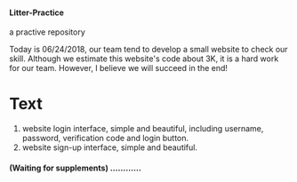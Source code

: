 #### Litter-Practice
a practive repository

Today is 06/24/2018, our team tend to develop a small website to check our skill.
Although we estimate this website's code about 3K, it is a hard work for our team.
However, I believe we will succeed in the end!

# Text
1. website login interface, simple and beautiful, including username, password, verification code and login button.
2. website sign-up interface, simple and beautiful.

#### (Waiting for supplements) …………
